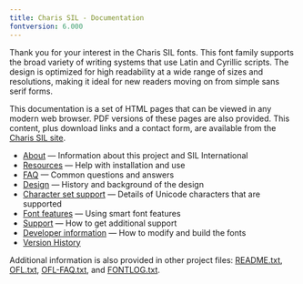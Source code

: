 ```yaml
---
title: Charis SIL - Documentation
fontversion: 6.000
---
```


Thank you for your interest in the Charis SIL fonts. This font family supports the broad variety of writing systems that use Latin and Cyrillic scripts. The design is optimized for high readability at a wide range of sizes and resolutions, making it ideal for new readers moving on from simple sans serif forms. 

This documentation is a set of HTML pages that can be viewed in any modern web browser. PDF versions of these pages are also provided. This content, plus download links and a contact form, are available from the [Charis SIL site](https://software.sil.org/charis/).


- [About](about) — Information about this project and SIL International
- [Resources](resources) — Help with installation and use
- [FAQ](faq) — Common questions and answers
- [Design](design) — History and background of the design
- [Character set support](charset) — Details of Unicode characters that are supported
- [Font features](features) — Using smart font features
- [Support](support) — How to get additional support
- [Developer information](developer) — How to modify and build the fonts
- [Version History](versions)

Additional information is also provided in other project files: [README.txt](../README.txt), [OFL.txt](../OFL.txt), [OFL-FAQ.txt](../OFL-FAQ.txt), and [FONTLOG.txt](../FONTLOG.txt).

